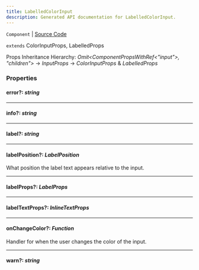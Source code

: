 ```yaml
---
title: LabelledColorInput
description: Generated API documentation for LabelledColorInput.
---
```


`Component` | [Source Code](https://github.com/mrCamelCode/jtjs/blob/ddfaeb1a2c9bf793372bb41076f65f452b124091/libs/react/lib/components/input/labelled/LabelledColorInput.tsx#L8)

`extends` ColorInputProps, LabelledProps

Props Inheritance Hierarchy: _Omit<ComponentPropsWithRef<"input">, "children">_ -> _InputProps_ -> _ColorInputProps_ & _LabelledProps_

### Properties

#### error?: _string_

---

#### info?: _string_

---

#### label?: _string_

---

#### labelPosition?: _LabelPosition_

What position the label text appears relative to the input.

---

#### labelProps?: _LabelProps_

---

#### labelTextProps?: _InlineTextProps_

---

#### onChangeColor?: _Function_

Handler for when the user changes the color of the input.

---

#### warn?: _string_